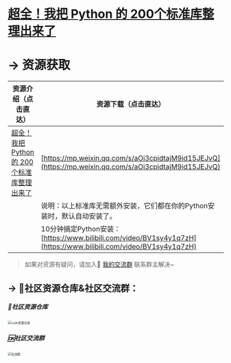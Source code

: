 # [超全！我把 Python 的 200个标准库整理出来了](http://mp.weixin.qq.com/s?__biz=MzI2Nzg5MjgyNg==&mid=2247485649&idx=1&sn=f62b792e16127bfbd943fe55a30b3667&chksm=eaf6a9e4dd8120f21c88f759e9eaa3059a86ca78620a93ee568720c6b5d4a2ac6d5c91e73ddb#rd)




# → 资源获取




| 资源介绍（点击直达）                                         | 资源下载（点击直达）                                         |
| ------------------------------------------------------------ | ------------------------------------------------------------ |
| [超全！我把 Python 的 200个标准库整理出来了](http://mp.weixin.qq.com/s?__biz=MzI2Nzg5MjgyNg==&mid=2247485649&idx=1&sn=f62b792e16127bfbd943fe55a30b3667&chksm=eaf6a9e4dd8120f21c88f759e9eaa3059a86ca78620a93ee568720c6b5d4a2ac6d5c91e73ddb#rd) | [https://mp.weixin.qq.com/s/aOi3cpidtajM9id15JEJvQ](https://mp.weixin.qq.com/s/aOi3cpidtajM9id15JEJvQ) |
|                                                              | 说明：以上标准库无需额外安装，它们都在你的Python安装时，默认自动安装了。 |
|                                                              | 10分钟搞定Python安装：[https://www.bilibili.com/video/BV1sy4y1q7zH](https://www.bilibili.com/video/BV1sy4y1q7zH) |

> 如果对资源有疑问，请加入🚸 [我的交流群](https://mp.weixin.qq.com/s/6cR5fMSCtdI5sJdWiDwhOA) 联系群主解决~



## → 🚀社区资源仓库&社区交流群：

##### 📱社区资源仓库

<img src="https://img-blog.csdnimg.cn/20201231105911656.jpg?x-oss-process=image/watermark,type_ZmFuZ3poZW5naGVpdGk,shadow_10,text_aHR0cHM6Ly9ibG9nLmNzZG4ubmV0L3dlaXhpbl80MjMyMTUxNw==,size_16,color_FFFFFF,t_70#pic_center" alt="csdn资源仓库" style="zoom:50%;" />

##### 🆗社区交流群

<img src="https://img-blog.csdnimg.cn/20210102004119705.jpg?x-oss-process=image/watermark,type_ZmFuZ3poZW5naGVpdGk,shadow_10,text_aHR0cHM6Ly9ibG9nLmNzZG4ubmV0L3dlaXhpbl80MjMyMTUxNw==,size_16,color_FFFFFF,t_70#pic_center" alt="交流群" style="zoom:50%;" />

